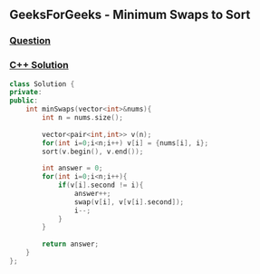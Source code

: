 ## GeeksForGeeks - Minimum Swaps to Sort

### [Question](https://practice.geeksforgeeks.org/problems/minimum-swaps/1/)

### [C++ Solution](https://practice.geeksforgeeks.org/viewSol.php?subId=b67b1ae50de0b32dc5889f83702191d1&pid=700384&user=amanguptarkg6)
```c++
class Solution {
private:
public:
	int minSwaps(vector<int>&nums){
	    int n = nums.size();
	    
	    vector<pair<int,int>> v(n);
	    for(int i=0;i<n;i++) v[i] = {nums[i], i};
	    sort(v.begin(), v.end());
	    
	    int answer = 0;
	    for(int i=0;i<n;i++){
	        if(v[i].second != i){
	            answer++;
	            swap(v[i], v[v[i].second]);
	            i--;
	        }
	    }
	    
	    return answer;
	}
};
```